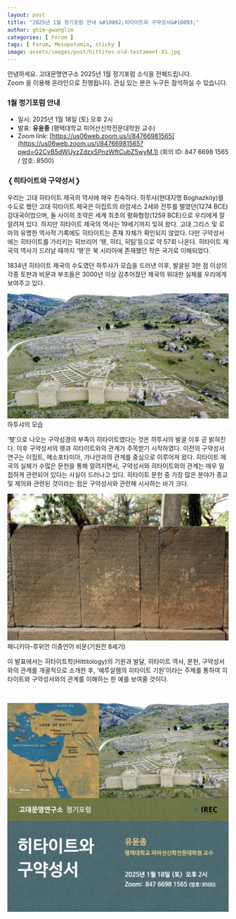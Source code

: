 ```yaml
---
layout: post
title: "2025년 1월 정기포럼 안내 &#10092;히타이트와 구약성서&#10093;"
author: ghim-gwanglim
categories: [ Forum ]
tags: [ Forum, Mesopotamia, sticky ]
image: assets/images/post/hittites-old-testament-01.jpg
---
```


안녕하세요. 고대문명연구소 2025년 1월 정기포럼 소식을 전해드립니다.<br> 
Zoom 을 이용해 온라인으로 진행됩니다. 관심 있는 분은 누구든 참석하실 수 있습니다.


### 1월 정기포럼 안내

- 일시: 2025년 1월 18일 (토) 오후 2시
- 발표: __유윤종__ (평택대학교 피어선신학전문대학원 교수)
- Zoom link: [https://us06web.zoom.us/j/84766981565](https://us06web.zoom.us/j/84766981565?pwd=G2CvB5dWUyzZdzxSPnzWftCubZ5wyM.1)
  (회의 ID: 847 6698 1565 / 암호: 8500)


### &#10092;히타이트와 구약성서&#10093;

우리는 고대 히타이트 제국의 역사에 매우 친숙하다. 하투샤(현대지명 Boghazköy)를 수도로 했던 고대 히타이트 제국은 이집트의 라암세스 2세와 전투를 벌였던(1274 BCE) 강대국이었으며, 둘 사이의 조약은 세계 최초의 평화협정(1259 BCE)으로 우리에게 잘 알려져 있다. 하지만 히타이트 제국의 역사는 19세기까지 잊혀 왔다. 고대 그리스 및 로마의 유명한 역사적 기록에도 히타이트는 존재 자체가 확인되지 않았다. 다만 구약성서에는 히타이트를 가리키는 히브리어 ‘헷, 히티, 히팀’등으로 약 57회 나온다. 히타이트 제국의 역사가 드러날 때까지 ‘헷’은 북 시리아에 존재했던 작은 국가로 이해되었다.

1834년 히타이트 제국의 수도였던 하투샤가 모습을 드러낸 이후, 발굴된 3만 점 이상의 각종 토판과 비문과 부조들은 3000년 이상 감추어졌던 제국의 위대한 실체를 우리에게 보여주고 있다.

![](/assets/images/post/hittites-old-testament-02.jpg)
<span class="text-muted">하투샤의 모습</span>


‘헷’으로 나오는 구약성경의 부족이 히타이트였다는 것은 하투샤의 발굴 이후 곧 밝혀진다. 이후 구약성서의 헷과 히타이트와의 관계가 주목받기 시작하였다. 이전의 구약성서 연구는 이집트, 메소포타미아, 가나안과의 관계를 중심으로 이루어져 왔다. 히타이트 제국의 실체가 수많은 문헌을 통해 알려지면서, 구약성서와 히타이트와의 관계는 매우 밀접하게 관련되어 있다는 사실이 드러나고 있다. 히타이트 문헌 중 가장 많은 분야가 종교 및 제의와 관련된 것이라는 점은 구약성서와 관련해 시사하는 바가 크다.

![](/assets/images/post/hittites-old-testament-03.jpg)
<span class="text-muted">페니키아-루위언 이중언어 비문(기원전 8세기)</span>

이 발표에서는 히타이트학(Hittitology)의 기원과 발달, 히타이트 역사, 문헌, 구약성서와의 관계를 개괄적으로 소개한 후, ‘예루살렘의 히타이트 기원’이라는 주제를 통하여 히타이트와 구약성서와의 관계를 이해하는 한 예를 보여줄 것이다.

<br>

![](/assets/images/post/irec-seminar-poster-2025-01.jpg)

